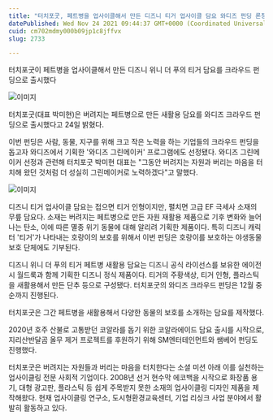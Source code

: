 ```yaml
---
title: "터치포굿, 페트병을 업사이클해서 만든 디즈니 티거 업사이클 담요 와디즈 펀딩 론칭"
datePublished: Wed Nov 24 2021 09:44:37 GMT+0000 (Coordinated Universal Time)
cuid: cm702mdmy000b09jp1c8jffvx
slug: 2733

---
```



터치포굿이 페트병을 업사이클해서 만든 디즈니 위니 더 푸의 티거 담요를 크라우드 펀딩으로 출시했다

![이미지](https://cdn.hashnode.com/res/hashnode/image/upload/v1739253486124/06c1da75-af2d-4b2f-9d43-da1bbd56ca66.jpeg)

터치포굿(대표 박미현)은 버려지는 페트병으로 만든 새활용 담요를 와디즈 크라우드 펀딩으로 출시했다고 24일 밝혔다.

이번 펀딩은 사람, 동물, 지구를 위해 크고 작은 노력을 하는 기업들의 크라우드 펀딩을 돕고자 와디즈에서 기획한 '와디즈 그린메이커' 프로그램에도 선정됐다. 와디즈 그린메이커 선정과 관련해 터치포굿 박미현 대표는 "그동안 버려지는 자원과 버리는 마음을 터치해 왔던 것처럼 더 성실히 그린메이커로 노력하겠다"고 말했다.

![이미지](https://cdn.hashnode.com/res/hashnode/image/upload/v1739253488193/0854c261-457a-40e3-958b-a8275e7e14c8.jpeg)

디즈니 티거 업사이클 담요는 접으면 티거 인형이지만, 펼치면 고급 EF 극세사 소재의 무릎 담요다. 소재는 버려지는 페트병으로 만든 자원 재활용 제품으로 기후 변화와 늘어나는 탄소, 이에 따른 멸종 위기 동물에 대해 알리려 기획한 제품이다. 특히 디즈니 캐릭터 '티거'가 나타내는 호랑이의 보호를 위해서 이번 펀딩은 호랑이를 보호하는 야생동물 보호 단체에도 기부된다.

디즈니 위니 더 푸의 티거 페트병 새활용 담요는 디즈니 공식 라이선스를 보유한 에이전시 월드룩과 함께 기획한 디즈니 정식 제품이다. 티거의 주황색상, 티거 인형, 플라스틱을 새활용해서 만든 단추 등으로 구성됐다. 터치포굿의 와디즈 크라우드 펀딩은 12월 중순까지 진행된다.

터치포굿은 그간 페트병을 새활용해서 다양한 동물의 보호를 소개하는 담요를 제작했다.

2020년 호주 산불로 고통받던 코알라를 돕기 위한 코알라에이드 담요 출시를 시작으로, 지리산반달곰 올무 제거 프로젝트를 후원하기 위해 SM엔터테인먼트와 쌤베어 펀딩도 진행했다.

터치포굿은 버려지는 자원들과 버리는 마음을 터치한다는 소셜 미션 아래 이를 실천하는 업사이클링 전문 사회적 기업이다. 2008년 선거 현수막 에코백을 시작으로 화장품 용기, 대형 광고판, 플라스틱 등 쉽게 주목받지 못한 소재의 업사이클링 디자인 제품을 제작해왔다. 현재 업사이클링 연구소, 도시형환경교육센터, 기업 리싱크 사업 분야에서 활발히 활동하고 있다.